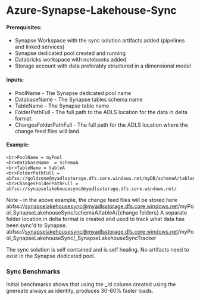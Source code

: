 # Azure-Synapse-Lakehouse-Sync

#### Prerequisites:
- Synapse Workspace with the sync solution artifacts added (pipelines and linked services)
- Synapse dedicated pool created and running
- Databricks workspace with notebooks added
- Storage account with data preferably structured in a dimensional model

#### Inputs:
- PoolName - The Synapse dedicated pool name
- DatabaseName - The Synapse tables schema name
- TableName - The Synapse table name
- FolderPathFull - The full path to the ADLS location for the data in delta format
- ChangesFolderPathFull - The full path for the ADLS location where the change feed files will land.

#### Example:
	<br>PoolName = myPool
	<br>DatabaseName  = schemaA
	<br>TableName = tableA
	<br>FolderPathFull = abfss://goldzone@myadlsstorage.dfs.core.windows.net/myDB/schemaA/tableA
	<br>ChangesFolderPathFull = abfss://synapselakehousesync@myadlsstorage.dfs.core.windows.net/
	
Note - in the above example, the change feed files will be stored here abfss://synapselakehousesync@myadlsstorage.dfs.core.windows.net/myPool_SynapseLakehouseSync/schemaA/tableA/{change folders}
	A separate folder location in delta format is created and used to track what data has been sync'd to Synapse. abfss://synapselakehousesync@myadlsstorage.dfs.core.windows.net/myPool_SynapseLakehouseSync/_SynapseLakehouseSyncTracker

The sync solution is self contained and is self healing. No artifacts need to exist in the Synapse dedicated pool.

### Sync Benchmarks

Initial benchmarks shows that using the _Id column created using the gnereate always as identity, produces 30-60% faster loads.
